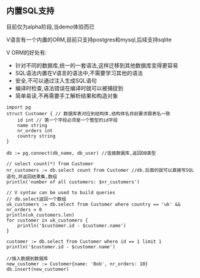## 内置SQL支持

目前仅为alpha阶段,当demo体验而已

V语言有一个内置的ORM,目前只支持postgres和mysql,后续支持sqlite

V ORM的好处有:

- 针对不同的数据库,统一的一套语法,这样迁移到其他数据库变得更容易
- SQL语法内置在V语言的语法中,不需要学习其他的语法
- 安全,不可以通过注入生成SQL语句
- 编译时检查,语法错误在编译时就可以被捕捉到
- 简单易读,不再需要手工解析结果和构造对象

```
import pg
struct Customer { // 数据库表对应到结构体,结构体名目前要求跟表名一致
	id int // 第一个字段必须是一个整型的id字段
	name string
	nr_orders int
	country string
}

db := pg.connect(db_name, db_user) //连接数据库,返回DB类型

// select count(*) from Customer
nr_customers := db.select count from Customer //db.后面的就可以直接写SQL语句,并返回结果集,数组
println('number of all customers: $nr_customers')

// V syntax can be used to build queries
// db.select返回一个数组
uk_customers := db.select from Customer where country == 'uk' && nr_orders > 0
println(uk_customers.len)
for customer in uk_customers {
	println('$customer.id - $customer.name')
}

customer := db.select from Customer where id == 1 limit 1
println('$customer.id - $customer.name')

//插入数据到数据库
new_customer := Customer{name: 'Bob', nr_orders: 10}
db.insert(new_customer) 
```

